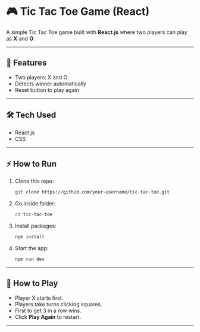 # 🎮 Tic Tac Toe Game (React)

A simple Tic Tac Toe game built with **React.js** where two players can play as **X** and **O**.

---

## 🚀 Features

* Two players: X and O
* Detects winner automatically
* Reset button to play again

---

## 🛠️ Tech Used

* React.js
* CSS

---

## ⚡ How to Run

1. Clone this repo:

   ```bash
   git clone https://github.com/your-username/tic-tac-toe.git
   ```
2. Go inside folder:

   ```bash
   cd tic-tac-toe
   ```
3. Install packages:

   ```bash
   npm install
   ```
4. Start the app:

   ```bash
   npm run dev
   ```

---

## 🎯 How to Play

* Player X starts first.
* Players take turns clicking squares.
* First to get 3 in a row wins.
* Click **Play Again** to restart.

---





